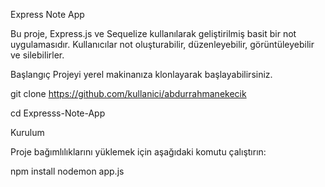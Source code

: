 Express Note App

Bu proje, Express.js ve Sequelize kullanılarak geliştirilmiş basit bir not uygulamasıdır. Kullanıcılar not oluşturabilir, düzenleyebilir, görüntüleyebilir ve silebilirler.

Başlangıç
Projeyi yerel makinanıza klonlayarak başlayabilirsiniz.

git clone https://github.com/kullanici/abdurrahmanekecik

cd Expresss-Note-App

Kurulum

Proje bağımlılıklarını yüklemek için aşağıdaki komutu çalıştırın:

npm install
nodemon app.js
